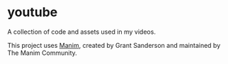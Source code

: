 # youtube
A collection of code and assets used in my videos.

This project uses [Manim](https://github.com/ManimCommunity/manim), created by Grant Sanderson and maintained by The Manim Community.